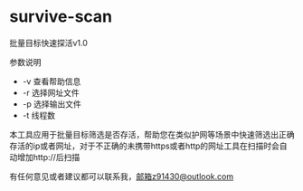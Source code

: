# survive-scan

批量目标快速探活v1.0

参数说明

- -v 查看帮助信息
- -r 选择网址文件
- -p 选择输出文件
- -t 线程数

本工具应用于批量目标筛选是否存活，帮助您在类似护网等场景中快速筛选出正确存活的ip或者网址，对于不正确的未携带https或者http的网址工具在扫描时会自动增加http://后扫描

有任何意见或者建议都可以联系我，邮箱z91430@outlook.com